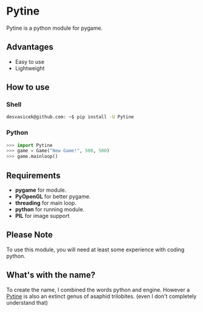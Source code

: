 # Pytine

Pytine is a python module for pygame.

## Advantages

- Easy to use
- Lightweight

## How to use

### Shell

```sh
desvasicek@github.com: ~$ pip install -U Pytine
```

### Python

```python
>>> import Pytine
>>> game = Game("New Game!", 500, 500)
>>> game.mainloop()
```

## Requirements

- __pygame__ for module.
- __PyOpenGL__ for better pygame.
- __threading__ for main loop.
- __python__ for running module.
- __PIL__ for image support

## Please Note

To use this module, you will need at least some experience with coding python.

## What's with the name?

To create the name, I combined the words python and engine. However a [Pytine](https://en.wikipedia.org/wiki/Pytine) is also an extinct genus of asaphid trilobites. (even I don't completely understand that)
